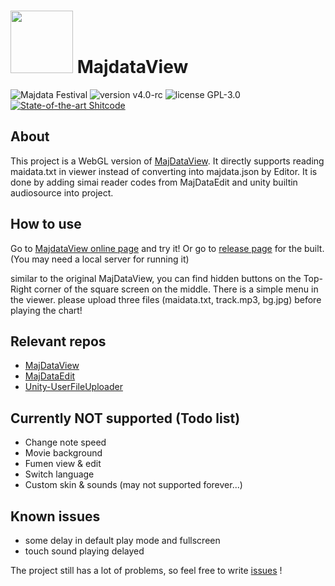 # <img src="https://user-images.githubusercontent.com/51612155/226972003-1928ce4d-56ce-497d-b958-d6aec38a602c.png" width="100px"> MajdataView

![Majdata Festival](https://img.shields.io/badge/Majdata-FESTiVAL-ff69b4)
![version v4.0-rc](https://img.shields.io/badge/version-v4.0--rc-green)
![license GPL-3.0](https://img.shields.io/badge/license-GPL--3.0-blue)
[![State-of-the-art Shitcode](https://img.shields.io/static/v1?label=State-of-the-art&message=Shitcode&color=7B5804)](https://github.com/trekhleb/state-of-the-art-shitcode)

## About
This project is a WebGL version of [MajDataView](https://github.com/LingFeng-bbben/MajdataView). It directly supports reading maidata.txt in viewer instead of converting into majdata.json by Editor. It is done by adding simai reader codes from MajDataEdit and unity builtin audiosource into project.

## How to use

Go to [MajdataView online page](https://sblzdddd.github.io/majdataview-online) and try it! Or go to [release page](https://github.com/sblzdddd/MajdataView/releases) for the built. (You may need a local server for running it) 

similar to the original MajDataView, you can find hidden buttons on the Top-Right corner of the square screen on the middle. There is a simple menu in the viewer. please upload three files (maidata.txt, track.mp3, bg.jpg) before playing the chart!

## Relevant repos

- [MajDataView](https://github.com/LingFeng-bbben/MajdataView)
- [MajDataEdit](https://github.com/LingFeng-bbben/MajdataEdit)
- [Unity-UserFileUploader](https://github.com/AlexMorOR/Unity-UserFileUploader)

## Currently NOT supported (Todo list)

- Change note speed
- Movie background
- Fumen view & edit
- Switch language
- Custom skin & sounds (may not supported forever...)

## Known issues

- some delay in default play mode and fullscreen
- touch sound playing delayed
  
The project still has a lot of problems, so feel free to write [issues](https://github.com/sblzdddd/MajdataView/issues) !
